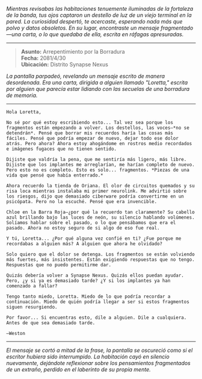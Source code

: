 _Mientras revisabas las habitaciones tenuemente iluminadas de la fortaleza de la banda, tus ojos captaron un destello de luz de un viejo terminal en la pared. La curiosidad despertó, te acercaste, esperando nada más que polvo y datos obsoletos. En su lugar, encontraste un mensaje fragmentado—una carta, o lo que quedaba de ella, escrita en ráfagas apresuradas._

---

> **Asunto:** Arrepentimiento por la Borradura  
> **Fecha:** 2081/4/30  
> **Ubicación:** Distrito Synapse Nexus

_La pantalla parpadeó, revelando un mensaje escrito de manera desordenada. Era una carta, dirigida a alguien llamado "Loretta," escrita por alguien que parecía estar lidiando con las secuelas de una borradura de memoria._

---

```
Hola Loretta,

No sé por qué estoy escribiendo esto... Tal vez sea porque los fragmentos están empezando a volver. Los destellos, las voces—*no se detendrán*. Pensé que borrar mis recuerdos haría las cosas más fáciles. Pensé que podría empezar de nuevo, dejar todo ese dolor atrás. Pero ahora? Ahora estoy ahogándome en rostros medio recordados e imágenes fugaces que no tienen sentido.

Dijiste que valdría la pena, que me sentiría más ligero, más libre. Dijiste que los implantes me arreglarían, me harían completo de nuevo. Pero esto no es completo. Esto es solo... fragmentos. *Piezas de una vida que pensé que había enterrado.*

Ahora recuerdo la tienda de Oriana. El olor de circuitos quemados y su risa loca mientras instalaba mi primer neurolink. Me advirtió sobre los riesgos, dijo que demasiado ciberware podría convertirme en un psicópata. Pero no la escuché. Pensé que era invencible.

Chloe en la Barra Roja—¿por qué la recuerdo tan claramente? Su cabello azul brillando bajo las luces de neón, su silencio hablando volúmenes. Solíamos hablar sobre el pasado, o lo que pensábamos que era el pasado. Ahora no estoy seguro de si algo de eso fue real.

Y tú, Loretta... ¿Por qué alguna vez confié en ti? ¿Fue porque me recordabas a alguien más? A alguien que ahora he olvidado?

Solo quiero que el dolor se detenga. Los fragmentos se están volviendo más fuertes, más insistentes. Están exigiendo respuestas que no tengo. Respuestas que no puedo permitirme dar.

Quizás debería volver a Synapse Nexus. Quizás ellos puedan ayudar. Pero, ¿y si ya es demasiado tarde? ¿Y si los implantes ya han comenzado a fallar?

Tengo tanto miedo, Loretta. Miedo de lo que podría recordar a continuación. Miedo de quién podría llegar a ser si estos fragmentos siguen resurgiendo.

Por favor... Si encuentras esto, dile a alguien. Dile a cualquiera. Antes de que sea demasiado tarde.

—Weston
```

---

_El mensaje se cortó a mitad de la frase, la pantalla se oscureció como si el escritor hubiera sido interrumpido. La habitación cayó en silencio nuevamente, dejándote reflexionar sobre los pensamientos fragmentados de un extraño, perdido en el laberinto de su propia mente._

